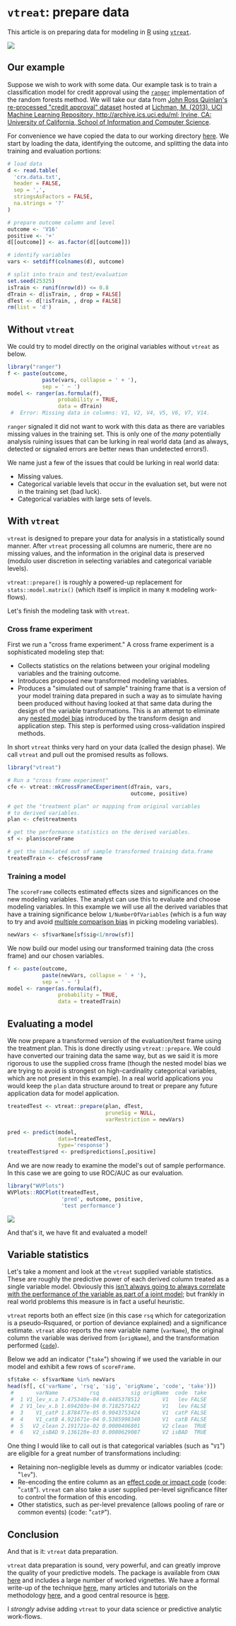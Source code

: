 `vtreat`: prepare data
======================

This article is on preparing data for modeling in [R](https://cran.r-project.org) using [`vtreat`](https://CRAN.R-project.org/package=vtreat).

![](vtreat.png)

Our example
-----------

Suppose we wish to work with some data. Our example task is to train a classification model for credit approval using the [`ranger`](https://CRAN.R-project.org/package=ranger) implementation of the random forests method. We will take our data from [John Ross Quinlan's re-processed "credit approval" dataset](https://archive.ics.uci.edu/ml/datasets/Credit+Approval) hosted at [Lichman, M. (2013). UCI Machine Learning Repository, http://archive.ics.uci.edu/ml; Irvine, CA: University of California, School of Information and Computer Science](http://archive.ics.uci.edu/ml).

For convenience we have copied the data to our working directory [here](https://github.com/WinVector/Examples/tree/master/vtreat). We start by loading the data, identifying the outcome, and splitting the data into training and evaluation portions:

``` r
# load data
d <- read.table(
  'crx.data.txt',
  header = FALSE,
  sep = ',',
  stringsAsFactors = FALSE,
  na.strings = '?'
)

# prepare outcome column and level
outcome <- 'V16'
positive <- '+'
d[[outcome]] <- as.factor(d[[outcome]])

# identify variables
vars <- setdiff(colnames(d), outcome)

# split into train and test/evaluation
set.seed(25325)
isTrain <- runif(nrow(d)) <= 0.8
dTrain <- d[isTrain, , drop = FALSE]
dTest <- d[!isTrain, , drop = FALSE]
rm(list = 'd')
```

Without `vtreat`
----------------

We could try to model directly on the original variables without `vtreat` as below.

``` r
library("ranger")
f <- paste(outcome, 
           paste(vars, collapse = ' + '), 
           sep = ' ~ ')
model <- ranger(as.formula(f),  
                probability = TRUE,
                data = dTrain)
 #  Error: Missing data in columns: V1, V2, V4, V5, V6, V7, V14.
```

`ranger` signaled it did not want to work with this data as there are variables missing values in the training set. This is only one of the *many* potentially analysis ruining issues that can be lurking in real world data (and as always, detected or signaled errors are better news than undetected errors!).

We name just a few of the issues that could be lurking in real world data:

-   Missing values.
-   Categorical variable levels that occur in the evaluation set, but were not in the training set (bad luck).
-   Categorical variables with large sets of levels.

With `vtreat`
-------------

`vtreat` is designed to prepare your data for analysis in a statistically sound manner. After `vtreat` processing all columns are numeric, there are no missing values, and the information in the original data is preserved (modulo user discretion in selecting variables and categorical variable levels).

`vtreat::prepare()` is roughly a powered-up replacement for `stats::model.matrix()` (which itself is implicit in many `R` modeling work-flows).

Let's finish the modeling task with `vtreat`.

### Cross frame experiment

First we run a "cross frame experiment." A cross frame experiment is a sophisticated modeling step that:

-   Collects statistics on the relations between your original modeling variables and the training outcome.
-   Introduces proposed new transformed modeling variables.
-   Produces a "simulated out of sample" training frame that is a version of your model training data prepared in such a way as to simulate having been produced without having looked at that same data during the design of the variable transformations. This is an attempt to eliminate any [nested model bias](http://www.win-vector.com/blog/2016/04/on-nested-models/) introduced by the transform design and application step. This step is performed using cross-validation inspired methods.

In short `vtreat` thinks very hard on your data (called the design phase). We call `vtreat` and pull out the promised results as follows.

``` r
library("vtreat")

# Run a "cross frame experiment"
cfe <- vtreat::mkCrossFrameCExperiment(dTrain, vars,
                                       outcome, positive)

# get the "treatment plan" or mapping from original variables
# to derived variables.
plan <- cfe$treatments

# get the performance statistics on the derived variables.
sf <- plan$scoreFrame

# get the simulated out of sample transformed training data.frame
treatedTrain <- cfe$crossFrame
```

### Training a model

The `scoreFrame` collects estimated effects sizes and significances on the new modeling variables. The analyst can use this to evaluate and choose modeling variables. In this example we will use all the derived variables that have a training significance below `1/NumberOfVariables` (which is a fun way to try and avoid [multiple comparison bias](https://en.wikipedia.org/wiki/Bonferroni_correction) in picking modeling variables).

``` r
newVars <- sf$varName[sf$sig<1/nrow(sf)]
```

We now build our model using our transformed training data (the cross frame) and our chosen variables.

``` r
f <- paste(outcome, 
           paste(newVars, collapse = ' + '), 
           sep = ' ~ ')
model <- ranger(as.formula(f), 
                probability = TRUE,
                data = treatedTrain)
```

Evaluating a model
------------------

We now prepare a transformed version of the evaluation/test frame using the treatment plan.
This is done directly using `vtreat::prepare`. We could have converted our training data the same way, but as we said it is more rigorous to use the supplied cross frame (though the nested model bias we are trying to avoid is strongest on high-cardinality categorical variables, which are not present in this example). In a real world applications you would keep the `plan` data structure around to treat or prepare any future application data for model application.

``` r
treatedTest <- vtreat::prepare(plan, dTest, 
                               pruneSig = NULL, 
                               varRestriction = newVars)

pred <- predict(model, 
                data=treatedTest, 
                type='response')
treatedTest$pred <- pred$predictions[,positive]
```

And we are now ready to examine the model's out of sample performance. In this case we are going to use ROC/AUC as our evaluation.

``` r
library("WVPlots")
WVPlots::ROCPlot(treatedTest, 
                 'pred', outcome, positive,
                 'test performance')
```

![](example_files/figure-markdown_github/eval-1.png)

And that's it, we have fit and evaluated a model!

Variable statistics
-------------------

Let's take a moment and look at the `vtreat` supplied variable statistics. These are roughly the predictive power of each derived column treated as a single variable model. Obviously this [isn't always going to always correlate with the performance of the variable as part of a joint model](http://www.win-vector.com/blog/2016/09/variables-can-synergize-even-in-a-linear-model/); but frankly in real world problems this measure is in fact a useful heuristic.

`vtreat` reports both an effect size (in this case `rsq` which for categorization is a pseudo-Rsquared, or portion of deviance explained) and a significance estimate. `vtreat` also reports the new variable name (`varName`), the original column the variable was derived from (`origName`), and the transformation performed ([`code`](https://cran.r-project.org/web/packages/vtreat/vignettes/vtreatVariableTypes.html)).

Below we add an indicator ("`take`") showing if we used the variable in our model and exhibit a few rows of `scoreFrame`.

``` r
sf$take <- sf$varName %in% newVars
head(sf[, c('varName', 'rsq', 'sig', 'origName', 'code', 'take')])
 #       varName          rsq          sig origName  code  take
 #  1 V1_lev_x.a 7.475340e-04 0.4485378512       V1   lev FALSE
 #  2 V1_lev_x.b 1.694203e-04 0.7182571422       V1   lev FALSE
 #  3    V1_catP 1.878477e-05 0.9043753424       V1  catP FALSE
 #  4    V1_catB 4.921671e-04 0.5385998340       V1  catB FALSE
 #  5   V2_clean 2.191721e-02 0.0000406801       V2 clean  TRUE
 #  6   V2_isBAD 9.136120e-03 0.0080629087       V2 isBAD  TRUE
```

One thing I would like to call out is that categorical variables (such as "`V1`") are eligible for a great number of transformations including:

-   Retaining non-negligible levels as dummy or indicator variables (code: "`lev`").
-   Re-encoding the entire column as an [effect code or impact code](http://www.win-vector.com/blog/2012/07/modeling-trick-impact-coding-of-categorical-variables-with-many-levels/) (code: "`catB`"). `vtreat` can also take a user supplied per-level significance filter to control the formation of this encoding.
-   Other statistics, such as per-level prevalence (allows pooling of rare or common events) (code: "`catP`").

Conclusion
----------

And that is it: `vtreat` data preparation.

`vtreat` data preparation is sound, very powerful, and can greatly improve the quality of your predictive models. The package is available from `CRAN` [here](https://CRAN.R-project.org/package=vtreat) and includes a large number of worked vignettes. We have a formal write-up of the technique [here](https://arxiv.org/abs/1611.09477), many articles and tutorials on the methodology [here](http://www.win-vector.com/blog/tag/vtreat/), and a good central resource is [here](https://github.com/WinVector/vtreat).

I *strongly* advise adding `vtreat` to your data science or predictive analytic work-flows.
